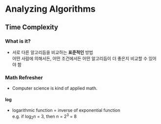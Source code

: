 # Analyzing Algorithms

## Time Complexity

### What is it?

- 서로 다른 알고리듬을 비교하는 **표준적인** 방법  
  어떤 사람에 의해서든, 어떤 조건에서든 어떤 알고리듬이 더 좋은지 비교할 수 있어야 함

### Math Refresher

- Computer science is kind of applied math.

#### log

- logarithmic function = inverse of exponential function  
  e.g. if log<sub>2</sub>n = 3, then n = 2<sup>3</sup> = 8
